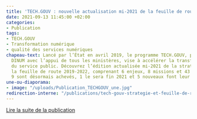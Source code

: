 ```yaml
---
title: 'TECH.GOUV : nouvelle actualisation mi-2021 de la feuille de route'
date: 2021-09-13 11:45:00 +02:00
categories:
- Publication
tags:
- TECH.GOUV
- Transformation numérique
- qualité des services numériques
chapeau-text: Lancé par l’État en avril 2019, le programme TECH.GOUV, piloté par la
  DINUM avec l’appui de tous les ministères, vise à accélérer la transformation numérique
  du service public. Découvrez l’édition actualisée mi-2021 de la stratégie et de
  la feuille de route 2019-2022, comprenant 6 enjeux, 8 missions et 43 projets dont
  9 sont désormais achevés, 1 le sera fin 2021 et 5 nouveaux font leur entrée.
une-ou-diaporama:
- image: "/uploads/Publication_TECHGOUV_une.jpg"
redirection-interne: "/publications/tech-gouv-strategie-et-feuille-de-route-2019-2021/"
---
```


<div class="lien-important"><p><a href="/publications/tech-gouv-strategie-et-feuille-de-route-2019-2021/">Lire la suite de la publication</a></p></div>